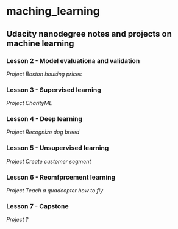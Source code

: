 # maching_learning
## Udacity nanodegree notes and projects on machine learning

### Lesson 2 - Model evaluationa and validation   
_Project Boston housing prices_

### Lesson 3 - Supervised learning   
_Project CharityML_

### Lesson 4 - Deep learning  
_Project Recognize dog breed_

### Lesson 5 - Unsupervised learning   
_Project Create customer segment_

### Lesson 6 - Reomfprcement learning   
_Project Teach a quadcopter how to fly_

### Lesson 7 - Capstone   
_Project ?_
